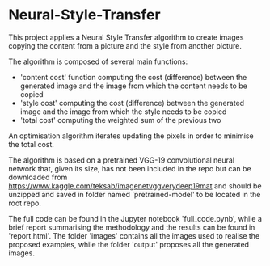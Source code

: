 # Neural-Style-Transfer
This project applies a Neural Style Transfer algorithm to create images copying the content from a picture and the style from another picture.

The algorithm is composed of several main functions:
- 'content cost' function computing the cost (difference) between the generated image and the image from which the content needs to be copied
- 'style cost' computing the cost (difference) between the generated image and the image from which the style needs to be copied
- 'total cost' computing the weighted sum of the previous two

An optimisation algorithm iterates updating the pixels in order to minimise the total cost.

The algorithm is based on a pretrained VGG-19 convolutional neural network that, given its size, has not been included in the repo but can be downloaded from https://www.kaggle.com/teksab/imagenetvggverydeep19mat and should be unzipped and saved in folder named 'pretrained-model' to be located in the root repo.

The full code can be found in the Jupyter notebook 'full_code.pynb', while a brief report summarising the methodology and the results can be found in 'report.html'. The folder 'images' contains all the images used to realise the proposed examples, while the folder 'output' proposes all the generated images.
